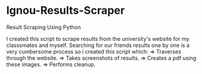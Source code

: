 # Ignou-Results-Scraper
Result Scraping Using Python

I created this script to scrape results from the university's website for my classsmates and myself.
Searching for our friends results one by one is a very cumbersome process so i created this script which:
  => Traverses through the website.
  => Takes screenshots of results.
  => Creates a pdf using these images.
  => Performs cleanup.
